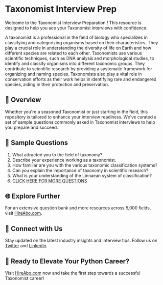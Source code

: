 # Taxonomist Interview Prep

Welcome to the Taxonomist Interview Preparation ! This resource is designed to help you ace your Taxonomist interviews with confidence.

A taxonomist is a professional in the field of biology who specializes in classifying and categorizing organisms based on their characteristics. They play a crucial role in understanding the diversity of life on Earth and how different species are related to each other. Taxonomists use various scientific techniques, such as DNA analysis and morphological studies, to identify and classify organisms into different taxonomic groups. They contribute to scientific research by providing a systematic framework for organizing and naming species. Taxonomists also play a vital role in conservation efforts as their work helps in identifying rare and endangered species, aiding in their protection and preservation.

## 🚀 Overview

Whether you're a seasoned Taxonomist or just starting in the field, this repository is tailored to enhance your interview readiness. We've curated a set of sample questions commonly asked in Taxonomist interviews to help you prepare and succeed.

## 📝 Sample Questions

1. What attracted you to the field of taxonomy?
2. Describe your experience working as a taxonomist.
3. How familiar are you with the various taxonomic classification systems?
4. Can you explain the importance of taxonomy in scientific research?
5. What is your understanding of the Linnaean system of classification?
6. [CLICK HERE FOR MORE QUESTIONS](https://hireabo.com/job/5_1_48/Taxonomist)

## 🌐 Explore Further

For an extensive question bank and more resources across 5,000 fields, visit [HireAbo.com](https://www.hireabo.com).

## 📱 Connect with Us

Stay updated on the latest industry insights and interview tips. Follow us on [Twitter](https://twitter.com/hireabo) and [LinkedIn](https://www.linkedin.com/in/hire-abo-3609972a8/).

## 🚀 Ready to Elevate Your Python Career?

Visit [HireAbo.com](https://www.hireabo.com) now and take the first step towards a successful Taxonomist career!